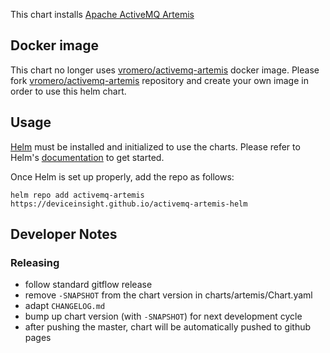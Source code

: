 This chart installs [Apache ActiveMQ Artemis](https://activemq.apache.org/components/artemis/)

## Docker image
This chart no longer uses [vromero/activemq-artemis](https://github.com/vromero/activemq-artemis-docker) docker image. 
Please fork [vromero/activemq-artemis](https://github.com/vromero/activemq-artemis-docker) repository and create your own image in order to use this helm chart.

## Usage

[Helm](https://helm.sh) must be installed and initialized to use the charts.
Please refer to Helm's [documentation](https://helm.sh/docs/) to get started.

Once Helm is set up properly, add the repo as follows:

```console
helm repo add activemq-artemis https://deviceinsight.github.io/activemq-artemis-helm
```

## Developer Notes

### Releasing
* follow standard gitflow release
* remove `-SNAPSHOT` from the chart version in charts/artemis/Chart.yaml
* adapt `CHANGELOG.md`
* bump up chart version (with `-SNAPSHOT`) for next development cycle
* after pushing  the master, chart will be automatically pushed to github pages